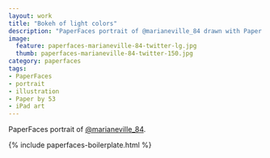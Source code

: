 ```yaml
---
layout: work
title: "Bokeh of light colors"
description: "PaperFaces portrait of @marianeville_84 drawn with Paper by 53 on an iPad."
image: 
  feature: paperfaces-marianeville-84-twitter-lg.jpg
  thumb: paperfaces-marianeville-84-twitter-150.jpg
category: paperfaces
tags: 
- PaperFaces
- portrait
- illustration
- Paper by 53
- iPad art
---
```


PaperFaces portrait of [@marianeville_84](http://twitter.com/marianeville_84).

{% include paperfaces-boilerplate.html %}